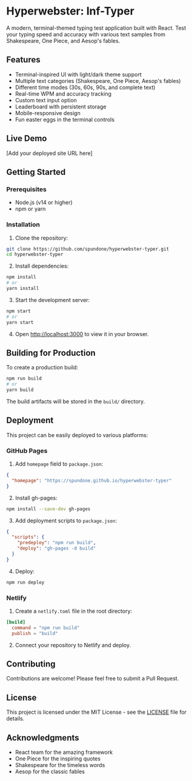 # Hyperwebster: Inf-Typer

A modern, terminal-themed typing test application built with React. Test your typing speed and accuracy with various text samples from Shakespeare, One Piece, and Aesop's fables.

## Features

- Terminal-inspired UI with light/dark theme support
- Multiple text categories (Shakespeare, One Piece, Aesop's fables)
- Different time modes (30s, 60s, 90s, and complete text)
- Real-time WPM and accuracy tracking
- Custom text input option
- Leaderboard with persistent storage
- Mobile-responsive design
- Fun easter eggs in the terminal controls

## Live Demo

[Add your deployed site URL here]

## Getting Started

### Prerequisites

- Node.js (v14 or higher)
- npm or yarn

### Installation

1. Clone the repository:
```bash
git clone https://github.com/spundone/hyperwebster-typer.git
cd hyperwebster-typer
```

2. Install dependencies:
```bash
npm install
# or
yarn install
```

3. Start the development server:
```bash
npm start
# or
yarn start
```

4. Open [http://localhost:3000](http://localhost:3000) to view it in your browser.

## Building for Production

To create a production build:

```bash
npm run build
# or
yarn build
```

The build artifacts will be stored in the `build/` directory.

## Deployment

This project can be easily deployed to various platforms:

### GitHub Pages

1. Add `homepage` field to `package.json`:
```json
{
  "homepage": "https://spundone.github.io/hyperwebster-typer"
}
```

2. Install gh-pages:
```bash
npm install --save-dev gh-pages
```

3. Add deployment scripts to `package.json`:
```json
{
  "scripts": {
    "predeploy": "npm run build",
    "deploy": "gh-pages -d build"
  }
}
```

4. Deploy:
```bash
npm run deploy
```

### Netlify

1. Create a `netlify.toml` file in the root directory:
```toml
[build]
  command = "npm run build"
  publish = "build"
```

2. Connect your repository to Netlify and deploy.

## Contributing

Contributions are welcome! Please feel free to submit a Pull Request.

## License

This project is licensed under the MIT License - see the [LICENSE](LICENSE) file for details.

## Acknowledgments

- React team for the amazing framework
- One Piece for the inspiring quotes
- Shakespeare for the timeless words
- Aesop for the classic fables
